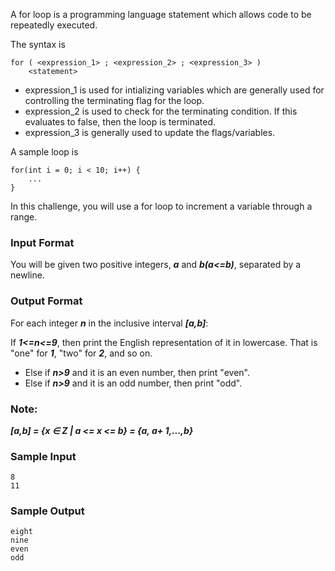 A for loop is a programming language statement which allows code to be repeatedly executed.

The syntax is
```
for ( <expression_1> ; <expression_2> ; <expression_3> )
    <statement>
```
- expression_1 is used for intializing variables which are generally used for controlling the terminating flag for the loop.
- expression_2 is used to check for the terminating condition. If this evaluates to false, then the loop is terminated.
- expression_3 is generally used to update the flags/variables.  
   
A sample loop is
```
for(int i = 0; i < 10; i++) {
    ...
}
```
In this challenge, you will use a for loop to increment a variable through a range.

### Input Format

You will be given two positive integers, ***a*** and ***b(a<=b)***, separated by a newline.

### Output Format

For each integer ***n*** in the inclusive interval ***[a,b]***:

If ***1<=n<=9***, then print the English representation of it in lowercase. That is "one" for ***1***, "two" for ***2***, and so on.
- Else if ***n>9*** and it is an even number, then print "even".
- Else if ***n>9*** and it is an odd number, then print "odd".
### Note: 
***[a,b] = {x ∈ Z | a <= x <= b} = {a, a+ 1,...,b}***
### Sample Input
```
8
11
```
### Sample Output
```
eight
nine
even
odd
```
